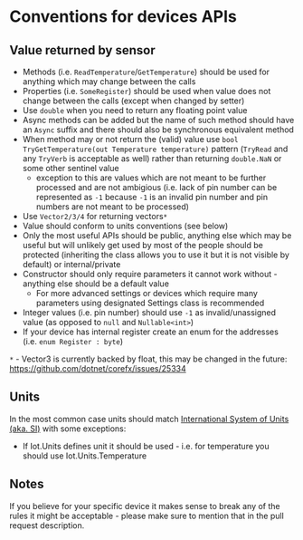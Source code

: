 # Conventions for devices APIs

## Value returned by sensor

- Methods (i.e. `ReadTemperature`/`GetTemperature`) should be used for anything which may change between the calls
- Properties (i.e. `SomeRegister`) should be used when value does not change between the calls (except when changed by setter)
- Use `double` when you need to return any floating point value
- Async methods can be added but the name of such method should have an `Async` suffix and there should also be synchronous equivalent method
- When method may or not return the (valid) value use `bool TryGetTemperature(out Temperature temperature)` pattern (`TryRead` and any `TryVerb` is acceptable as well) rather than returning `double.NaN` or some other sentinel value
  - exception to this are values which are not meant to be further processed and are not ambigious (i.e. lack of pin number can be represented as `-1` because `-1` is an invalid pin number and pin numbers are not meant to be processed)
- Use `Vector2/3/4` for returning vectors`*`
- Value should conform to units conventions (see below)
- Only the most useful APIs should be public, anything else which may be useful but will unlikely get used by most of the people should be protected (inheriting the class allows you to use it but it is not visible by default) or internal/private
- Constructor should only require parameters it cannot work without - anything else should be a default value
  - For more advanced settings or devices which require many parameters using designated Settings class is recommended
- Integer values (i.e. pin number) should use `-1` as invalid/unassigned value (as opposed to `null` and `Nullable<int>`)
- If your device has internal register create an enum for the addresses (i.e. `enum Register : byte`)

`*` -  Vector3 is currently backed by float, this may be changed in the future: https://github.com/dotnet/corefx/issues/25334

## Units

In the most common case units should match [International System of Units (aka. SI)](https://en.wikipedia.org/wiki/International_System_of_Units) with some exceptions:

- If Iot.Units defines unit it should be used - i.e. for temperature you should use Iot.Units.Temperature

## Notes

If you believe for your specific device it makes sense to break any of the rules it might be acceptable - please make sure to mention that in the pull request description.
